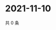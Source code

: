 # 2021-11-10

共 0 条

<!-- BEGIN WEIBO -->
<!-- 最后更新时间 Wed Nov 10 2021 14:10:28 GMT+0800 (China Standard Time) -->

<!-- END WEIBO -->
